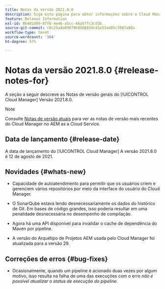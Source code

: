 ```yaml
---
title: Notas da versão 2021.8.0
description: Siga esta página para obter informações sobre o Cloud Manager versão 2021.8.0
feature: Release Information
exl-id: 8b402d09-87f6-4e46-a5cc-46a5ffc3cd3b
source-git-commit: c0c25ada09879b850883dcd1e53ad05c7087a80a
workflow-type: tm+mt
source-wordcount: '164'
ht-degree: 57%

---
```


# Notas da versão 2021.8.0 {#release-notes-for}

A seção a seguir descreve as Notas de versão gerais do [!UICONTROL Cloud Manager] Versão 2021.8.0.

>[!NOTE]
>Consulte [Notas de versão atuais](https://experienceleague.adobe.com/docs/experience-manager-cloud-service/onboarding/getting-access/release-notes-cloud-manager/release-notes-cm-current.html?lang=en#getting-access) para ver as notas de versão mais recentes do Cloud Manager no AEM as a Cloud Service.

## Data de lançamento {#release-date}

A data de lançamento do [!UICONTROL Cloud Manager] A versão 2021.8.0 é 12 de agosto de 2021.


## Novidades {#whats-new}

* Capacidade de autoatendimento para permitir que os usuários criem e gerenciem vários repositórios por meio da interface do usuário do Cloud Manager.

* O SonarQube estava lendo desnecessariamente os dados do histórico de Git. Em bases de código grandes, isso poderia resultar em uma penalidade desnecessária no desempenho de compilação.

* Agora há uma API disponível para invalidar o cache de dependência do Maven por pipeline.

* A versão do Arquétipo de Projetos AEM usada pelo Cloud Manager foi atualizada para a versão 29.

## Correções de erros {#bug-fixes}

* Ocasionalmente, quando um pipeline é acionado duas vezes por algum motivo, isso resulta na falha de uma das execuções com o erro *não é possível atualizar o status de execução do pipeline*.
